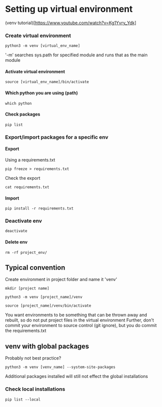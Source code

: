# Setting up virtual environment

(venv tutorial)[https://www.youtube.com/watch?v=Kg1Yvry_Ydk]

### Create virtual environment
```
python3 -m venv [virtual_env_name]
```
'-m' searches sys.path for specified module and runs that as the main module
#### Activate virtual environment
```
source [virtual_env_name]/bin/activate
```
#### Which python you are using (path)
```
which python
```
#### Check packages
```
pip list
```

### Export/import packages for a specific env
#### Export
Using a requirements.txt
```
pip freeze > requirements.txt
```
Check the export
```
cat requirements.txt
```
#### Import
```
pip install -r requirements.txt
```

### Deactivate env
```
deactivate
```
#### Delete env
```
rm -rf project_env/
```

## Typical convention

Create environment in project folder and name it 'venv'
```
mkdir [project name]

python3 -m venv [project_name]/venv

source [project_name]/venv/bin/activate
```
You want environments to be something that can be thrown away and rebuilt, so do not put project files in the virtual environment
Further, don't commit your environment to source control (git ignore), but you do commit the requirements.txt

## venv with global packages
Probably not best practice?
```
python3 -m venv [venv_name] --system-site-packages
```
Additional packages installed will still not effect the global installations
### Check local installations
```
pip list --local
```
